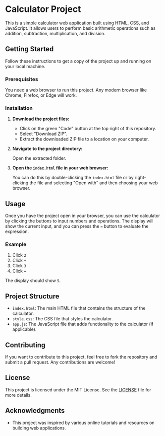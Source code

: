 # Calculator Project

This is a simple calculator web application built using HTML, CSS, and JavaScript. It allows users to perform basic arithmetic operations such as addition, subtraction, multiplication, and division.

## Getting Started

Follow these instructions to get a copy of the project up and running on your local machine.

### Prerequisites

You need a web browser to run this project. Any modern browser like Chrome, Firefox, or Edge will work.

### Installation

1. **Download the project files:**

   - Click on the green "Code" button at the top right of this repository.
   - Select "Download ZIP".
   - Extract the downloaded ZIP file to a location on your computer.

2. **Navigate to the project directory:**

   Open the extracted folder.

3. **Open the `index.html` file in your web browser:**

   You can do this by double-clicking the `index.html` file or by right-clicking the file and selecting "Open with" and then choosing your web browser.

## Usage

Once you have the project open in your browser, you can use the calculator by clicking the buttons to input numbers and operations. The display will show the current input, and you can press the `=` button to evaluate the expression.

### Example

1. Click `2`
2. Click `+`
3. Click `3`
4. Click `=`

The display should show `5`.

## Project Structure

- `index.html`: The main HTML file that contains the structure of the calculator.
- `style.css`: The CSS file that styles the calculator.
- `app.js`: The JavaScript file that adds functionality to the calculator (if applicable).

## Contributing

If you want to contribute to this project, feel free to fork the repository and submit a pull request. Any contributions are welcome!

## License

This project is licensed under the MIT License. See the [LICENSE](LICENSE) file for more details.

## Acknowledgments

- This project was inspired by various online tutorials and resources on building web applications.
